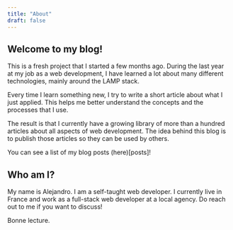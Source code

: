 ```yaml
---
title: "About"
draft: false
---
```


## Welcome to my blog!

This is a fresh project that I started a few months ago. During the last year at my job as a web development, I have learned a lot about many different technologies, mainly around the LAMP stack.

Every time I learn something new, I try to write a short article about what I just applied. This helps me better understand the concepts and the processes that I use. 

The result is that I currently have a growing library of more than a hundred articles about all aspects of web development. The idea behind this blog is to publish those articles so they can be used by others.

You can see a list of my blog posts (here)[posts]!

## Who am I?
My name is Alejandro. I am a self-taught web developer. I currently live in France and work as a full-stack web developer at a local agency. Do reach out to me if you want to discuss!

Bonne lecture.
